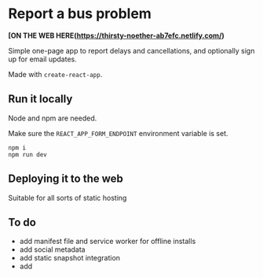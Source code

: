 # Report a bus problem

**[ON THE WEB HERE(https://thirsty-noether-ab7efc.netlify.com/)**

Simple one-page app to report delays and cancellations, and optionally sign up for email updates.

Made with `create-react-app`.

## Run it locally

Node and npm are needed.

Make sure the `REACT_APP_FORM_ENDPOINT` environment variable is set.

```
npm i
npm run dev
```

## Deploying it to the web

Suitable for all sorts of static hosting

## To do

- add manifest file and service worker for offline installs
- add social metadata
- add static snapshot integration
- add 